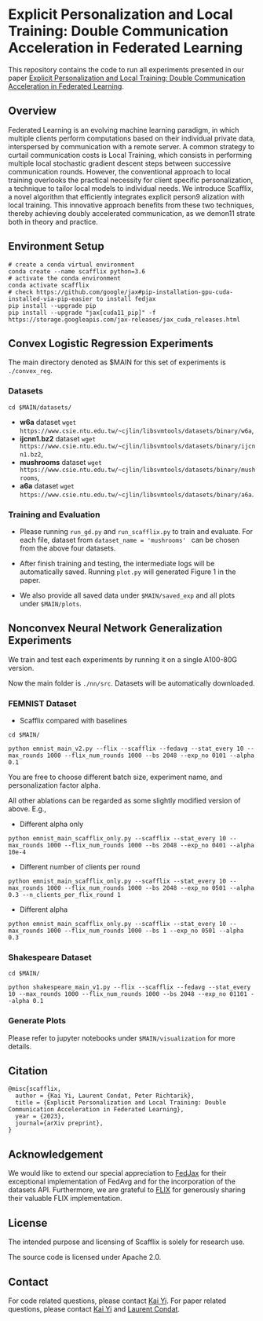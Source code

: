 # Explicit Personalization and Local Training: Double Communication Acceleration in Federated Learning

This repository contains the code to run all experiments presented in our paper [Explicit Personalization and Local Training: Double Communication Acceleration in Federated Learning](link).
  
## Overview
Federated Learning is an evolving machine learning paradigm, in which multiple clients perform computations based on their individual private data, interspersed by communication with a remote server. A common strategy to curtail communication costs is Local Training, which consists in performing multiple local stochastic gradient descent steps between successive communication rounds. However, the conventional approach to local training overlooks the practical necessity for client specific personalization, a technique to tailor local models to individual needs. We introduce Scafflix, a novel algorithm that efficiently integrates explicit person9 alization with local training. This innovative approach benefits from these two techniques, thereby achieving doubly accelerated communication, as we demon11 strate both in theory and practice.

## Environment Setup
```angular2html
# create a conda virtual environment
conda create --name scafflix python=3.6
# activate the conda environment
conda activate scafflix
# check https://github.com/google/jax#pip-installation-gpu-cuda-installed-via-pip-easier to install fedjax
pip install --upgrade pip
pip install --upgrade "jax[cuda11_pip]" -f https://storage.googleapis.com/jax-releases/jax_cuda_releases.html
```

## Convex Logistic Regression Experiments
The main directory denoted as $MAIN for this set of experiments is `./convex_reg`.

### Datasets
```
cd $MAIN/datasets/
```
* **w6a** dataset ```wget https://www.csie.ntu.edu.tw/~cjlin/libsvmtools/datasets/binary/w6a```,
* **ijcnn1.bz2** dataset ```wget https://www.csie.ntu.edu.tw/~cjlin/libsvmtools/datasets/binary/ijcnn1.bz2```,
* **mushrooms** dataset ```wget https://www.csie.ntu.edu.tw/~cjlin/libsvmtools/datasets/binary/mushrooms```,
* **a6a** dataset ```wget https://www.csie.ntu.edu.tw/~cjlin/libsvmtools/datasets/binary/a6a```.

### Training and Evaluation
- Please running `run_gd.py` and `run_scafflix.py` to train and evaluate. For each file, dataset from `dataset_name = 'mushrooms' ` can be chosen from the above four datasets. 

- After finish training and testing, the intermediate logs will be automatically saved. Running `plot.py` will generated Figure 1 in the paper. 

- We also provide all saved data under `$MAIN/saved_exp` and all plots under `$MAIN/plots`.

## Nonconvex Neural Network Generalization Experiments
We train and test each experiments by running it on a single A100-80G version. 

Now the main folder is `./nn/src`. Datasets will be automatically downloaded. 

### FEMNIST Dataset

- Scafflix compared with baselines
```
cd $MAIN/

python emnist_main_v2.py --flix --scafflix --fedavg --stat_every 10 --max_rounds 1000 --flix_num_rounds 1000 --bs 2048 --exp_no 0101 --alpha 0.1
```

You are free to choose different batch size, experiment name, and personalization factor alpha. 

All other ablations can be regarded as some slightly modified version of above. E.g.,

- Different alpha only
```
python emnist_main_scafflix_only.py --scafflix --stat_every 10 --max_rounds 1000 --flix_num_rounds 1000 --bs 2048 --exp_no 0401 --alpha 10e-4
```

- Different number of clients per round
```
python emnist_main_scafflix_only.py --scafflix --stat_every 10 --max_rounds 1000 --flix_num_rounds 1000 --bs 2048 --exp_no 0501 --alpha 0.3 --n_clients_per_flix_round 1
```

- Different alpha
```
python emnist_main_scafflix_only.py --scafflix --stat_every 10 --max_rounds 1000 --flix_num_rounds 1000 --bs 1 --exp_no 0501 --alpha 0.3
```

### Shakespeare Dataset
```
cd $MAIN/

python shakespeare_main_v1.py --flix --scafflix --fedavg --stat_every 10 --max_rounds 1000 --flix_num_rounds 1000 --bs 2048 --exp_no 01101 --alpha 0.1
```

### Generate Plots
Please refer to jupyter notebooks under `$MAIN/visualization` for more details. 

## Citation
```
@misc{scafflix,
  author = {Kai Yi, Laurent Condat, Peter Richtarik},
  title = {Explicit Personalization and Local Training: Double Communication Acceleration in Federated Learning},
  year = {2023},
  journal={arXiv preprint},
}
```

## Acknowledgement
We would like to extend our special appreciation to [FedJax](https://github.com/google/fedjax) for their exceptional implementation of FedAvg and for the incorporation of the datasets API. Furthermore, we are grateful to [FLIX](https://github.com/google/fedjax) for generously sharing their valuable FLIX implementation.

## License

The intended purpose and licensing of Scafflix is solely for research use.

The source code is licensed under Apache 2.0.

## Contact
For code related questions, please contact [Kai Yi](https://kaiyi.me/). For paper related questions, please contact [Kai Yi](https://kaiyi.me/) and [Laurent Condat](https://lcondat.github.io/).
